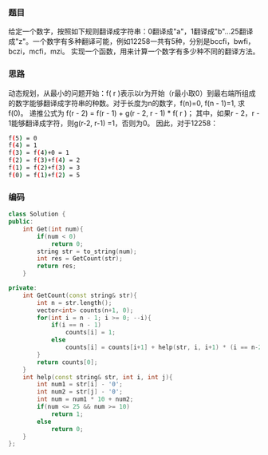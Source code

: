 ### 题目
给定一个数字，按照如下规则翻译成字符串：0翻译成"a"，1翻译成"b"…25翻译成"z"。一个数字有多种翻译可能，例如12258一共有5种，分别是bccfi，bwfi，bczi，mcfi，mzi。
实现一个函数，用来计算一个数字有多少种不同的翻译方法。

### 思路
动态规划，从最小的问题开始：f( r )表示以r为开始（r最小取0）到最右端所组成的数字能够翻译成字符串的种数。对于长度为n的数字，f(n)=0, f(n - 1)=1, 求f(0)。
递推公式为 f(r - 2) = f(r - 1) + g(r - 2, r - 1) * f( r )；
其中，如果r - 2，r - 1能够翻译成字符，则g(r-2, r-1) =1，否则为0。
因此，对于12258：

```bash
f(5) = 0
f(4) = 1
f(3) = f(4)+0 = 1
f(2) = f(3)+f(4) = 2
f(1) = f(2)+f(3) = 3
f(0) = f(1)+f(2) = 5
```

### 编码

```c++
class Solution {
public:
    int Get(int num){
        if(num < 0)
            return 0;
        string str = to_string(num);
        int res = GetCount(str);
        return res;
    }

private:
    int GetCount(const string& str){
        int n = str.length();
        vector<int> counts(n+1, 0);
        for(int i = n - 1; i >= 0; --i){
            if(i == n - 1)
                counts[i] = 1;
            else
                counts[i] = counts[i+1] + help(str, i, i+1) * (i == n-2 ? 1 : counts[i+2]);
        }
        return counts[0];
    }
    int help(const string& str, int i, int j){
        int num1 = str[i] - '0';
        int num2 = str[j] - '0';
        int num = num1 * 10 + num2;
        if(num <= 25 && num >= 10)
            return 1;
        else
            return 0;
    }
};
```

